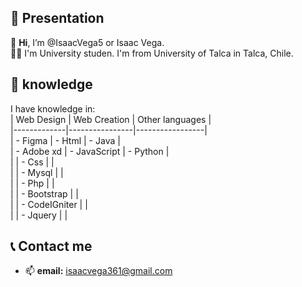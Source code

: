 ## 👋 Presentation  
👋 **Hi**, I’m @IsaacVega5 or Isaac Vega.  
👨‍🎓 I'm University studen. I'm from University of Talca in Talca, Chile.

## 🧠 knowledge  

I have knowledge in:  
|  Web Design |  Web Creation  | Other languages |  
|-------------|----------------|-----------------|  
| - Figma     | - Html         | - Java          |  
| - Adobe xd  | - JavaScript   | - Python        |  
|             | - Css          |                 |  
|             | - Mysql        |                 |  
|             | - Php          |                 |  
|             | - Bootstrap    |                 |  
|             | - CodeIGniter  |                 |  
|             | - Jquery       |                 |  

## 📞 Contact me

- 📫 **email:** isaacvega361@gmail.com

<!---
IsaacVega5/IsaacVega5 is a ✨ special ✨ repository because its `README.md` (this file) appears on your GitHub profile.
You can click the Preview link to take a look at your changes.
--->

